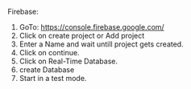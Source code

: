 


Firebase:

1. GoTo: https://console.firebase.google.com/
2. Click on create project or Add project
3. Enter a Name and wait untill project gets created.
4. Click on continue.
5. Click on Real-Time Database.
6. create Database
7. Start in a test mode.
